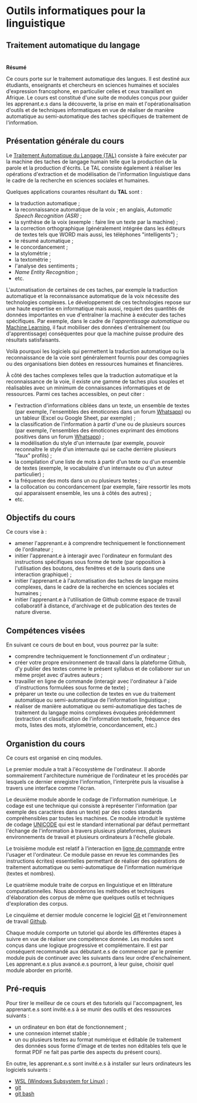 # Outils informatiques pour la linguistique
## Traitement automatique du langage
#
**Résumé**

Ce cours porte sur le traitement automatique des langues. Il est destiné aux étudiants, enseignants et chercheurs en sciences humaines et sociales d'expression francophone, en particulier celles et ceux travaillant en Afrique. Le cours est constitué d'une suite de modules conçus pour guider les apprenant.e.s dans la découverte, la prise en main et l'opérationalisation d'outils et de techniques informatiques en vue de réaliser de manière automatique au semi-automatique des taches spécifiques de traitement de l'information.


## Présentation générale du cours

Le [Traitement Automatique du Langage (TAL)](https://fr.wikipedia.org/wiki/Traitement_automatique_des_langues) consiste à faire exécuter par la machine des taches de langage humain telle que la production de la parole et la production d'écrits. Le TAL consiste également à réaliser les opérations d'extraction et de modélisation de l'information linguistique dans le cadre de la recherche en sciences sociales et humaines.

Quelques applications courantes résultant du **TAL** sont :

- la traduction automatique ;
- la reconnaissance automatique de la voix ; en anglais, *Automatic Speech Recognition (ASR)* ;
- la synthèse de la voix (exemple : faire lire un texte par la machine) ;
- la correction orthographique (généralement intégrée dans les éditeurs de textes tels que WORD mais aussi, les téléphones "intelligents") ;
- le résumé automatique ;
- le concordancement ;
- la stylométrie ;
- la textométrie ;
- l'analyse des sentiments ;
- *Name Entity Recognition* ;
- etc.

L'automatisation de certaines de ces taches, par exemple la traduction automatique et la reconnaissance automatique de la voix nécessite des technologies complexes. Le développement de ces technologies repose sur une haute expertise en informatique mais aussi, requiert des quantités de données importantes en vue d'entraîner la machine à exécuter des taches spécifiques. Par exemple, dans le cadre de *l'apprentissage automatique* ou [Machine Learning](https://fr.wikipedia.org/wiki/Apprentissage_automatique), il faut mobiliser des données d'entraînement (ou d'apprentissage) conséquentes pour que la machine puisse produire des résultats satisfaisants.

Voilà pourquoi les logiciels qui permettent la traduction automatique ou la reconnaissance de la voie sont généralement fournis pour des compagnies ou des organisations bien dotées en ressources humaines et financières.

À côté des taches complexes telles que la traduction automatique et la reconnaissance de la voie, il existe une gamme de taches plus souples et réalisables avec un minimum de connaissances informatiques et de ressources. Parmi ces taches accessibles, on peut citer :

- l'extraction d'informations ciblées dans un texte, un ensemble de textes (par exemple, l'ensembles des émoticones dans un forum [Whatsapp](https://fr.wikipedia.org/wiki/WhatsApp)) ou un tableur (Excel ou Google Sheet, par exemple) ;
- la classification de l'information à partir d'une ou de plusieurs sources (par exemple, l'ensembles des émoticones exprimant des émotions positives dans un forum [Whatsapp](https://fr.wikipedia.org/wiki/WhatsApp)) ;
- la modélisation du style d'un internaute (par exemple, pouvoir reconnaître le style d'un internaute qui se cache derrière plusieurs "faux" profils) ;
- la compilation d'une liste de mots à partir d'un texte ou d'un ensemble de textes (exemple, le vocabulaire d'un internaute ou d'un auteur particulier) ;
- la fréquence des mots dans un ou plusieurs textes ;
- la collocation ou concordancement (par exemple, faire ressortir les mots qui apparaissent ensemble, les uns à côtés des autres) ;
- etc.

## Objectifs du cours

Ce cours vise à :

- amener l'apprenant.e à comprendre techniquement le fonctionnement de l'ordinateur ;
- initier l'apprenant.e à interagir avec l'ordinateur en formulant des instructions spécifiques sous forme de texte (par opposition à l'utilisation des boutons, des fenêtres et de la souris dans une interaction graphique) ;
- initier l'apprenant.e à l'automatisation des taches de langage moins complexes, dans le cadre de la recherche en sciences sociales et humaines ;
- initier l'apprenant.e à l'utilisation de Github comme espace de travail collaboratif à distance, d'archivage et de publication des textes de nature diverse.

## Compétences visées

En suivant ce cours de bout en bout, vous pourrez par la suite:

- comprendre techniquement le fonctionnement d'un ordinateur ;
- créer votre propre environnement de travail dans la plateforme Github, d'y publier des textes comme le présent syllabus et de collaborer sur un même projet avec d'autres auteurs ;
- travailler en ligne de commande (interagir avec l'ordinateur à l'aide d'instructions formulées sous forme de texte) ;
- préparer un texte ou une collection de textes en vue du traitement automatique ou semi-automatique de l'information linguistique ;
- réaliser de manière automatique ou semi-automatique des taches de traitement du langage moins complexes évoquées précédemment (extraction et classification de l'information textuelle, fréquence des mots, listes des mots, stylométrie, concordancement, etc.)

## Organistion du cours

Ce cours est organisé en cinq modules.

Le premier module a trait à l'écosystème de l'ordinateur. Il aborde sommairement l'architecture numérique de l'ordinateur et les procédés par lesquels ce dernier enregistre l'information, l'interprète puis la visualise à travers une interface comme l'écran.

Le deuxième module aborde le codage de l'information numérique. Le codage est une technique qui consiste à représenter l'information (par exemple des caractères dans un texte) par des codes standards compréhensibles par toutes les machines. Ce module introduit le système de codage [UNICODE](https://fr.wikipedia.org/wiki/Unicode) qui est le standard international par défaut permettant l'échange de l'information à travers plusieurs plateformes, plusieurs environnements de travail et plusieurs ordinateurs à l'échelle globale.

Le troisième module est relatif à l'interaction en [ligne de commande](https://fr.wikipedia.org/wiki/Interface_en_ligne_de_commande) entre l'usager et l'ordinateur. Ce module passe en revue les commandes (les instructions écrites) essentielles permettant de réaliser des opérations de traitement automatique ou semi-automatique de l'information numérique (textes et nombres).

Le quatrième module traite de corpus en linguistique et en littérature computationnelles. Nous aborderons les méthodes et techniques d'élaboration des corpus de même que quelques outils et techniques d'exploration des corpus.

Le cinquième et dernier module concerne le logiciel [Git](https://fr.wikipedia.org/wiki/Git) et l'environnement de travail [Github](https://github.com/).

Chaque module comporte un tutoriel qui aborde les différentes étapes à suivre en vue de réaliser une compétence donnée. Les modules sont conçus dans une logique progressive et complémentaire. Il est par conséquent recommandé aux débutant.e.s de commencer par le premier module puis de continuer avec les suivants dans leur ordre d'enchaînement. Les apprenant.e.s plus avancé.e.s pourront, à leur guise, choisir quel module aborder en priorité.

## Pré-requis

Pour tirer le meilleur de ce cours et des tutoriels qui l'accompagnent, les apprenant.e.s sont invité.e.s à se munir des outils et des ressources suivants :

- un ordinateur en bon état de fonctionnement ;
- une connexion internet stable ;
- un ou plusieurs textes au format numérique et éditable (le traitement des données sous forme d'image et de textes non éditables tels que le format PDF ne fait pas partie des aspects du présent cours).

En outre, les apprenant.e.s sont invité.e.s à installer sur leurs ordinateurs les logiciels suivants :

- [WSL (Windows Subsystem for Linux)](https://docs.microsoft.com/en-us/windows/wsl/install) ;
- [git](http://git-scm.com/download/win)
- [git bash](https://github-releases.githubusercontent.com)
